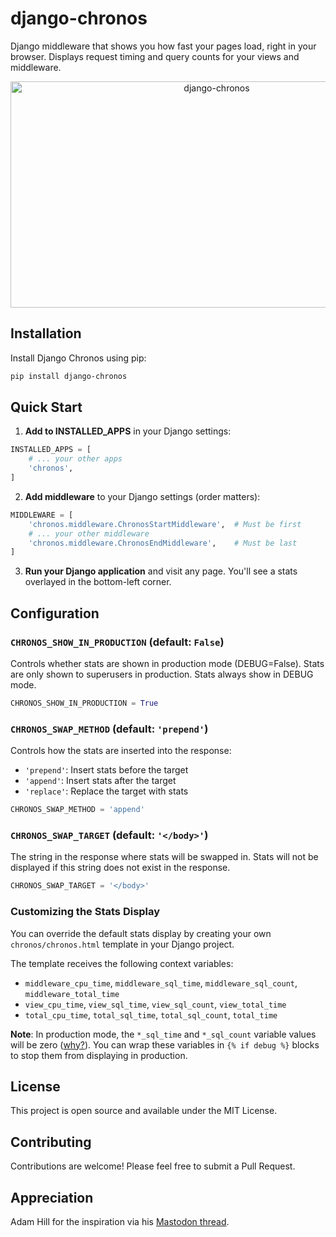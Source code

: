 # django-chronos

Django middleware that shows you how fast your pages load, right in your browser. Displays request timing and query counts for your views and middleware.

<p align="center">
    <img width="644" height="362" alt="django-chronos" src="https://github.com/user-attachments/assets/f1c61c50-d3a2-4a96-9078-40b2ea9b4430" />
</p>

## Installation

Install Django Chronos using pip:

```bash
pip install django-chronos
```

## Quick Start

1. **Add to INSTALLED_APPS** in your Django settings:

```python
INSTALLED_APPS = [
    # ... your other apps
    'chronos',
]
```

2. **Add middleware** to your Django settings (order matters):

```python
MIDDLEWARE = [
    'chronos.middleware.ChronosStartMiddleware',  # Must be first
    # ... your other middleware
    'chronos.middleware.ChronosEndMiddleware',    # Must be last
]
```

3. **Run your Django application** and visit any page. You'll see a stats overlayed in the bottom-left corner.

## Configuration

### `CHRONOS_SHOW_IN_PRODUCTION` (default: `False`)
Controls whether stats are shown in production mode (DEBUG=False). Stats are only shown to superusers in production. Stats always show in DEBUG mode.

```python
CHRONOS_SHOW_IN_PRODUCTION = True
```

### `CHRONOS_SWAP_METHOD` (default: `'prepend'`)
Controls how the stats are inserted into the response:
- `'prepend'`: Insert stats before the target
- `'append'`: Insert stats after the target  
- `'replace'`: Replace the target with stats

```python
CHRONOS_SWAP_METHOD = 'append'
```

### `CHRONOS_SWAP_TARGET` (default: `'</body>'`)
The string in the response where stats will be swapped in. Stats will not be displayed if this string does not exist in the response.

```python
CHRONOS_SWAP_TARGET = '</body>'
```

### Customizing the Stats Display

You can override the default stats display by creating your own `chronos/chronos.html` template in your Django project.

The template receives the following context variables:
- `middleware_cpu_time`, `middleware_sql_time`, `middleware_sql_count`, `middleware_total_time`
- `view_cpu_time`, `view_sql_time`, `view_sql_count`, `view_total_time`  
- `total_cpu_time`, `total_sql_time`, `total_sql_count`, `total_time`

**Note**: In production mode, the `*_sql_time` and `*_sql_count` variable values will be zero ([why?](https://docs.djangoproject.com/en/5.2/faq/models/#how-can-i-see-the-raw-sql-queries-django-is-running)). You can wrap these variables in `{% if debug %}` blocks to stop them from displaying in production.

## License

This project is open source and available under the MIT License.

## Contributing

Contributions are welcome! Please feel free to submit a Pull Request.

## Appreciation

Adam Hill for the inspiration via his [Mastodon thread](https://indieweb.social/@adamghill/114950349384521325).
